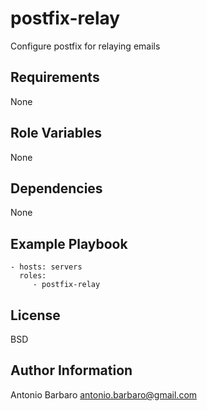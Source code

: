 postfix-relay
=============

Configure postfix for relaying emails

Requirements
------------

None

Role Variables
--------------

None

Dependencies
------------

None

Example Playbook
----------------


    - hosts: servers
      roles:
         - postfix-relay

License
-------

BSD

Author Information
------------------

Antonio Barbaro <antonio.barbaro@gmail.com>
